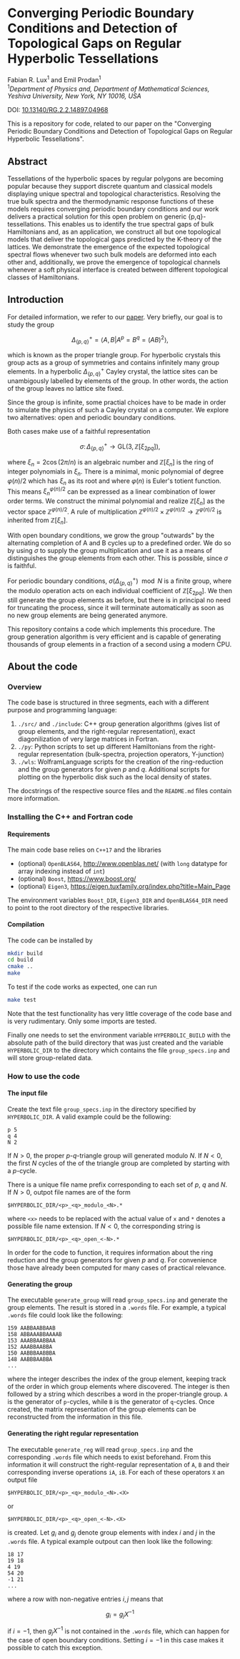 # Converging Periodic Boundary Conditions and Detection of Topological Gaps on Regular Hyperbolic Tessellations
Fabian R. Lux<sup>1</sup> and Emil Prodan<sup>1</sup><br />
<sup>1</sup>*Department of Physics and, Department of Mathematical Sciences, Yeshiva University, New York, NY 10016, USA*

DOI: [10.13140/RG.2.2.14897.04968](http://dx.doi.org/10.13140/RG.2.2.14897.04968)

This is a repository for code, related to our paper on the "Converging Periodic Boundary Conditions and Detection of Topological Gaps on Regular Hyperbolic Tessellations".

## Abstract

Tessellations of the hyperbolic spaces by regular polygons are becoming popular because they support discrete quantum and classical models displaying unique spectral and topological characteristics. Resolving the true bulk spectra and the thermodynamic response functions of these models requires converging periodic boundary conditions and our work delivers a practical solution for this open problem on generic {p,q}-tessellations. This enables us to identify the true spectral gaps of bulk Hamiltonians and, as an application, we construct all but one topological models that deliver the topological gaps predicted by the K-theory of the lattices. We demonstrate the emergence of the expected topological spectral flows whenever two such bulk models are deformed into each other and, additionally, we prove the emergence of topological channels whenever a soft physical interface is created between different topological classes of Hamiltonians.

## Introduction

For detailed information, we refer to our [paper](http://dx.doi.org/10.13140/RG.2.2.14897.04968). Very briefly, our goal is to study the group

$$\Delta_{\lbrace p, q \rbrace}^+ = \langle A, B | A^p = B^q= (AB)^2 \rangle,$$ 

which is known as the proper triangle group. For hyperbolic crystals this group acts as a group of symmetries and contains infinitely many group elements. In a hyperbolic $\Delta_{\lbrace p, q \rbrace}^+$ Cayley crystal, the lattice sites can be unambigously labelled by elements of the group. In other words, the action of the group leaves no lattice site fixed.

Since the group is infinite, some practial choices have to be made in order to simulate the physics of such a Cayley crystal on a computer. We explore two alternatives: open and periodic boundary conditions.

Both cases make use of a faithful representation

$$\sigma \colon \Delta_{\lbrace p, q \rbrace}^+ \to \mathrm{GL}(3, \mathbb{Z}[\xi_{2pq}]),$$

where $\xi_n = 2 \cos(2\pi/n)$ is an algebraic number and $\mathbb{Z}[\xi_{n}]$ is the ring of integer polynomials in $\xi_{n}$.
There is a minimal, monic polynomial of degree $\varphi(n)/2$ which has $\xi_n$ as its root and where $\varphi(n)$ is Euler's totient function.
This means  $\xi_n^{\varphi(n)/2}$ can be expressed as a linear combination of lower order terms. We construct the minimal polynomial and realize $\mathbb{Z}[\xi_{n}]$ as the vector space $\mathbb{Z}^{\varphi(n)/2}$. A rule of multiplication $\mathbb{Z}^{\varphi(n)/2}\times \mathbb{Z}^{\varphi(n)/2} \to \mathbb{Z}^{\varphi(n)/2}$ is inherited from $\mathbb{Z}[\xi_{n}]$.

With open boundary conditions, we grow the group "outwards" by the alternating completion of A and B cycles up to a predefined order. We do so by using $\sigma$ to supply the group multiplication and use it as a means of distinguishes the group elements from each other. This is possible, since $\sigma$ is faithful.

For periodic boundary conditions, $\sigma(\Delta_{\lbrace p, q \rbrace}^+) \mod N$ is a finite group, where the modulo operation acts on each individual coefficient of $\mathbb{Z}[\xi_{2pq}]$. We then still generate the group elements as before, but there is in principal no need for truncating the process, since it will terminate automatically as soon as no new group elements are being generated anymore.

This repository contains a code which implements this procedure. The group generation algorithm is very efficient and is capable of generating thousands of group elements in a fraction of a second using a modern CPU.

## About the code

### Overview

The code base is structured in three segments, each with a different purpose and programming language:

1. `./src/` and `./include`: C++ group generation algorithms (gives list of group elements, and the right-regular representation), exact diagonilization of very large matrices in Fortran.
2. `./py`: Python scripts to set up different Hamiltonians from the right-regular representation (bulk-spectra, projection operators, Y-junction)
3. `./wls`: WolframLanguage scripts for the creation of the ring-reduction and the group generators for given $p$ and $q$. Additional scripts for plotting on the hyperbolic disk such as the local density of states.

The docstrings of the respective source files and the `README.md` files contain more information.

### Installing the C++ and Fortran code

#### Requirements

The main code base relies on `C++17` and the libraries

- (optional) `OpenBLAS64`, http://www.openblas.net/ (with `long` datatype for array indexing instead of `int`)
- (optional) `Boost`, https://www.boost.org/ 
- (optional) `Eigen3`, https://eigen.tuxfamily.org/index.php?title=Main_Page

The environment variables `Boost_DIR`, `Eigen3_DIR` and `OpenBLAS64_DIR` need to point to the root directory of the respective libraries. 

#### Compilation

The code can be installed by 
```bash
mkdir build
cd build
cmake ..
make
```

To test if the code works as expected, one can run 

```bash
make test
```

Note that the test functionality has very little coverage of the code base and is very rudimentary. Only some imports are tested.

Finally one needs to set the environment variable `HYPERBOLIC_BUILD` with the absolute path of the build directory that was just created and the variable `HYPERBOLIC_DIR` to the directory which contains the file `group_specs.inp` and will store group-related data.

### How to use the code

#### The input file

Create the text file `group_specs.inp` in the directory specified by `HYPERBOLIC_DIR`. A valid example could be the following:

```
p 5
q 4
N 2
```

If $N>0$, the proper $p$-$q$-triangle group will generated modulo $N$. If $N<0$, the first $N$ cycles of the of the triangle group are completed by starting with a $p$-cycle.

There is a unique file name prefix corresponding to each set of $p$, $q$ and $N$. If $N>0$, outpot file names are of the form

`$HYPERBOLIC_DIR/<p>_<q>_modulo_<N>.*`

where `<x>` needs to be replaced with the actual value of `x` and `*` denotes a possible file name extension. If $N<0$, the corresponding string is

`$HYPERBOLIC_DIR/<p>_<q>_open_<-N>.*`

In order for the code to function, it requires information about the ring reduction and the group generators for given $p$ and $q$. For convenience those have already been computed for many cases of practical relevance.

#### Generating the group

The executable `generate_group` will read `group_specs.inp` and generate the group elements. The result is stored in a `.words` file. For example, a typical `.words` file could look like the following:

```
159 AABBAABBAAB
158 ABBAAABBAAAAB
153 AAABBAABBAA
152 AAABBAABBA
150 AABBBAABBBA
148 AABBBAABBA
...
```

where the integer describes the index of the group element, keeping track of the order in which group elements where discovered. The integer is then followed by a string which describes a word in the proper-triangle group. `A` is the generator of `p`-cycles, while `B` is the generator of `q`-cycles. Once created, the matrix representation of the group elements can be reconstructed from the information in this file.

#### Generating the right regular representation

The executable `generate_reg` will read `group_specs.inp` and the corresponding `.words` file which needs to exist beforehand. From this information it will construct the right-regular representation of `A`, `B` and their corresponding inverse operations `iA`, `iB`.  For each of these operators `X` an output file 

`$HYPERBOLIC_DIR/<p>_<q>_modulo_<N>.<X>`

or 

`$HYPERBOLIC_DIR/<p>_<q>_open_<-N>.<X>`

is created. Let $g_i$ and $g_j$ denote group elements with index $i$ and $j$ in the `.words` file.
A typical example outpout can then look like the following:

```
18 17
19 18
4 19
54 20
-1 21
...
```

where a row with non-negative entries  $i,j$ means that

$$ g_i = g_j X^{-1}$$

if $i=-1$, then $g_j X^{-1}$ is not contained in the `.words` file, which can happen for the case of open boundary conditions. Setting $i=-1$ in this case makes it possible to catch this exception.
